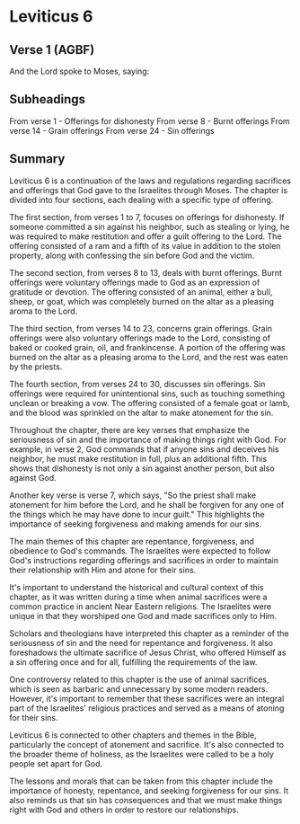 # Leviticus 6

## Verse 1 (AGBF)

And the Lord spoke to Moses, saying:

## Subheadings

From verse 1 - Offerings for dishonesty
From verse 8 - Burnt offerings
From verse 14 - Grain offerings
From verse 24 - Sin offerings

## Summary

Leviticus 6 is a continuation of the laws and regulations regarding sacrifices and offerings that God gave to the Israelites through Moses. The chapter is divided into four sections, each dealing with a specific type of offering.

The first section, from verses 1 to 7, focuses on offerings for dishonesty. If someone committed a sin against his neighbor, such as stealing or lying, he was required to make restitution and offer a guilt offering to the Lord. The offering consisted of a ram and a fifth of its value in addition to the stolen property, along with confessing the sin before God and the victim.

The second section, from verses 8 to 13, deals with burnt offerings. Burnt offerings were voluntary offerings made to God as an expression of gratitude or devotion. The offering consisted of an animal, either a bull, sheep, or goat, which was completely burned on the altar as a pleasing aroma to the Lord.

The third section, from verses 14 to 23, concerns grain offerings. Grain offerings were also voluntary offerings made to the Lord, consisting of baked or cooked grain, oil, and frankincense. A portion of the offering was burned on the altar as a pleasing aroma to the Lord, and the rest was eaten by the priests.

The fourth section, from verses 24 to 30, discusses sin offerings. Sin offerings were required for unintentional sins, such as touching something unclean or breaking a vow. The offering consisted of a female goat or lamb, and the blood was sprinkled on the altar to make atonement for the sin.

Throughout the chapter, there are key verses that emphasize the seriousness of sin and the importance of making things right with God. For example, in verse 2, God commands that if anyone sins and deceives his neighbor, he must make restitution in full, plus an additional fifth. This shows that dishonesty is not only a sin against another person, but also against God.

Another key verse is verse 7, which says, "So the priest shall make atonement for him before the Lord, and he shall be forgiven for any one of the things which he may have done to incur guilt." This highlights the importance of seeking forgiveness and making amends for our sins.

The main themes of this chapter are repentance, forgiveness, and obedience to God's commands. The Israelites were expected to follow God's instructions regarding offerings and sacrifices in order to maintain their relationship with Him and atone for their sins.

It's important to understand the historical and cultural context of this chapter, as it was written during a time when animal sacrifices were a common practice in ancient Near Eastern religions. The Israelites were unique in that they worshiped one God and made sacrifices only to Him.

Scholars and theologians have interpreted this chapter as a reminder of the seriousness of sin and the need for repentance and forgiveness. It also foreshadows the ultimate sacrifice of Jesus Christ, who offered Himself as a sin offering once and for all, fulfilling the requirements of the law.

One controversy related to this chapter is the use of animal sacrifices, which is seen as barbaric and unnecessary by some modern readers. However, it's important to remember that these sacrifices were an integral part of the Israelites' religious practices and served as a means of atoning for their sins.

Leviticus 6 is connected to other chapters and themes in the Bible, particularly the concept of atonement and sacrifice. It's also connected to the broader theme of holiness, as the Israelites were called to be a holy people set apart for God.

The lessons and morals that can be taken from this chapter include the importance of honesty, repentance, and seeking forgiveness for our sins. It also reminds us that sin has consequences and that we must make things right with God and others in order to restore our relationships.